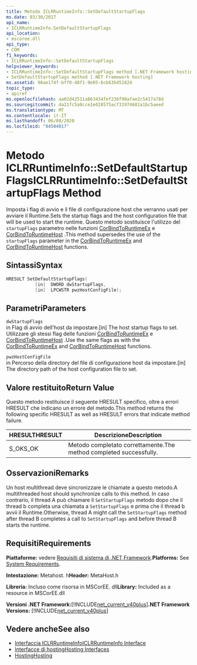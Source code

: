 ```yaml
---
title: Metodo ICLRRuntimeInfo::SetDefaultStartupFlags
ms.date: 03/30/2017
api_name:
- ICLRRuntimeInfo.SetDefaultStartupFlags
api_location:
- mscoree.dll
api_type:
- COM
f1_keywords:
- ICLRRuntimeInfo::SetDefaultStartupFlags
helpviewer_keywords:
- ICLRRuntimeInfo::SetDefaultStartupFlags method [.NET Framework hosting]
- SetDefaultStartupFlags method [.NET Framework hosting]
ms.assetid: 98ae174f-bff0-48f1-9e05-6cb63b451824
topic_type:
- apiref
ms.openlocfilehash: aa02d42511a863434fef236f90afae2c5417a78d
ms.sourcegitcommit: da21fc5a8cce1e028575acf31974681a1bc5aeed
ms.translationtype: MT
ms.contentlocale: it-IT
ms.lasthandoff: 06/08/2020
ms.locfileid: "84504017"
---
```

# <a name="iclrruntimeinfosetdefaultstartupflags-method"></a><span data-ttu-id="5c398-102">Metodo ICLRRuntimeInfo::SetDefaultStartupFlags</span><span class="sxs-lookup"><span data-stu-id="5c398-102">ICLRRuntimeInfo::SetDefaultStartupFlags Method</span></span>
<span data-ttu-id="5c398-103">Imposta i flag di avvio e il file di configurazione host che verranno usati per avviare il Runtime.</span><span class="sxs-lookup"><span data-stu-id="5c398-103">Sets the startup flags and the host configuration file that will be used to start the runtime.</span></span> <span data-ttu-id="5c398-104">Questo metodo sostituisce l'utilizzo del `startupFlags` parametro nelle funzioni [CorBindToRuntimeEx](corbindtoruntimeex-function.md) e [CorBindToRuntimeHost](corbindtoruntimehost-function.md) .</span><span class="sxs-lookup"><span data-stu-id="5c398-104">This method supersedes the use of the `startupFlags` parameter in the [CorBindToRuntimeEx](corbindtoruntimeex-function.md) and [CorBindToRuntimeHost](corbindtoruntimehost-function.md) functions.</span></span>  
  
## <a name="syntax"></a><span data-ttu-id="5c398-105">Sintassi</span><span class="sxs-lookup"><span data-stu-id="5c398-105">Syntax</span></span>  
  
```cpp  
HRESULT SetDefaultStartupFlags(  
           [in]  DWORD dwStartupFlags,  
           [in]  LPCWSTR pwzHostConfigFile);  
```  
  
## <a name="parameters"></a><span data-ttu-id="5c398-106">Parametri</span><span class="sxs-lookup"><span data-stu-id="5c398-106">Parameters</span></span>  
 `dwStartupFlags`  
 <span data-ttu-id="5c398-107">in Flag di avvio dell'host da impostare.</span><span class="sxs-lookup"><span data-stu-id="5c398-107">[in] The host startup flags to set.</span></span> <span data-ttu-id="5c398-108">Utilizzare gli stessi flag delle funzioni [CorBindToRuntimeEx](corbindtoruntimeex-function.md) e [CorBindToRuntimeHost](corbindtoruntimehost-function.md) .</span><span class="sxs-lookup"><span data-stu-id="5c398-108">Use the same flags as with the [CorBindToRuntimeEx](corbindtoruntimeex-function.md) and [CorBindToRuntimeHost](corbindtoruntimehost-function.md) functions.</span></span>  
  
 `pwzHostConfigFile`  
 <span data-ttu-id="5c398-109">in Percorso della directory del file di configurazione host da impostare.</span><span class="sxs-lookup"><span data-stu-id="5c398-109">[in] The directory path of the host configuration file to set.</span></span>  
  
## <a name="return-value"></a><span data-ttu-id="5c398-110">Valore restituito</span><span class="sxs-lookup"><span data-stu-id="5c398-110">Return Value</span></span>  
 <span data-ttu-id="5c398-111">Questo metodo restituisce il seguente HRESULT specifico, oltre a errori HRESULT che indicano un errore del metodo.</span><span class="sxs-lookup"><span data-stu-id="5c398-111">This method returns the following specific HRESULT as well as HRESULT errors that indicate method failure.</span></span>  
  
|<span data-ttu-id="5c398-112">HRESULT</span><span class="sxs-lookup"><span data-stu-id="5c398-112">HRESULT</span></span>|<span data-ttu-id="5c398-113">Descrizione</span><span class="sxs-lookup"><span data-stu-id="5c398-113">Description</span></span>|  
|-------------|-----------------|  
|<span data-ttu-id="5c398-114">S_OK</span><span class="sxs-lookup"><span data-stu-id="5c398-114">S_OK</span></span>|<span data-ttu-id="5c398-115">Metodo completato correttamente.</span><span class="sxs-lookup"><span data-stu-id="5c398-115">The method completed successfully.</span></span>|  
  
## <a name="remarks"></a><span data-ttu-id="5c398-116">Osservazioni</span><span class="sxs-lookup"><span data-stu-id="5c398-116">Remarks</span></span>  
 <span data-ttu-id="5c398-117">Un host multithread deve sincronizzare le chiamate a questo metodo.</span><span class="sxs-lookup"><span data-stu-id="5c398-117">A multithreaded host should synchronize calls to this method.</span></span> <span data-ttu-id="5c398-118">In caso contrario, il thread A può chiamare il `SetStartupFlags` metodo dopo che il thread b completa una chiamata a `SetStartupFlags` e prima che il thread b avvii il Runtime.</span><span class="sxs-lookup"><span data-stu-id="5c398-118">Otherwise, thread A might call the `SetStartupFlags` method after thread B completes a call to `SetStartupFlags` and before thread B starts the runtime.</span></span>  
  
## <a name="requirements"></a><span data-ttu-id="5c398-119">Requisiti</span><span class="sxs-lookup"><span data-stu-id="5c398-119">Requirements</span></span>  
 <span data-ttu-id="5c398-120">**Piattaforme:** vedere [Requisiti di sistema di .NET Framework](../../get-started/system-requirements.md).</span><span class="sxs-lookup"><span data-stu-id="5c398-120">**Platforms:** See [System Requirements](../../get-started/system-requirements.md).</span></span>  
  
 <span data-ttu-id="5c398-121">**Intestazione:** Metahost. h</span><span class="sxs-lookup"><span data-stu-id="5c398-121">**Header:** MetaHost.h</span></span>  
  
 <span data-ttu-id="5c398-122">**Libreria:** Incluso come risorsa in MSCorEE. dll</span><span class="sxs-lookup"><span data-stu-id="5c398-122">**Library:** Included as a resource in MSCorEE.dll</span></span>  
  
 <span data-ttu-id="5c398-123">**Versioni .NET Framework:**[!INCLUDE[net_current_v40plus](../../../../includes/net-current-v40plus-md.md)]</span><span class="sxs-lookup"><span data-stu-id="5c398-123">**.NET Framework Versions:** [!INCLUDE[net_current_v40plus](../../../../includes/net-current-v40plus-md.md)]</span></span>  
  
## <a name="see-also"></a><span data-ttu-id="5c398-124">Vedere anche</span><span class="sxs-lookup"><span data-stu-id="5c398-124">See also</span></span>

- [<span data-ttu-id="5c398-125">Interfaccia ICLRRuntimeInfo</span><span class="sxs-lookup"><span data-stu-id="5c398-125">ICLRRuntimeInfo Interface</span></span>](iclrruntimeinfo-interface.md)
- [<span data-ttu-id="5c398-126">Interfacce di hosting</span><span class="sxs-lookup"><span data-stu-id="5c398-126">Hosting Interfaces</span></span>](hosting-interfaces.md)
- [<span data-ttu-id="5c398-127">Hosting</span><span class="sxs-lookup"><span data-stu-id="5c398-127">Hosting</span></span>](index.md)

